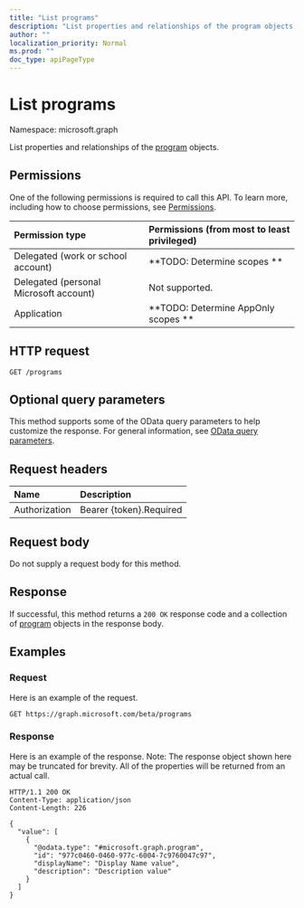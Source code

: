 ```yaml
---
title: "List programs"
description: "List properties and relationships of the program objects."
author: ""
localization_priority: Normal
ms.prod: ""
doc_type: apiPageType
---
```


# List programs

Namespace: microsoft.graph

List properties and relationships of the [program](../resources/program.md) objects.

## Permissions
One of the following permissions is required to call this API. To learn more, including how to choose permissions, see [Permissions](/concepts/permissions-reference.md).

|Permission type|Permissions (from most to least privileged)|
|:---|:---|
|Delegated (work or school account)|**TODO: Determine scopes **|
|Delegated (personal Microsoft account)|Not supported.|
|Application|**TODO: Determine AppOnly scopes **|

## HTTP request
<!-- {
  "blockType": "ignored"
}
-->
``` http
GET /programs
```

## Optional query parameters
This method supports some of the OData query parameters to help customize the response. For general information, see [OData query parameters](/graph/query-parameters).

## Request headers
|Name|Description|
|:---|:---|
|Authorization|Bearer {token}.Required|

## Request body
Do not supply a request body for this method.

## Response
If successful, this method returns a `200 OK` response code and a collection of [program](../resources/program.md) objects in the response body.

## Examples

### Request
Here is an example of the request.
<!-- {
  "blockType": "request",
  "name": "get_program"
}
-->
``` http
GET https://graph.microsoft.com/beta/programs
```

### Response
Here is an example of the response. Note: The response object shown here may be truncated for brevity. All of the properties will be returned from an actual call.
<!-- {
  "blockType": "response",
  "truncated": true,
  "@odata.type": "collection(microsoft.graph.program)"
}
-->
``` http
HTTP/1.1 200 OK
Content-Type: application/json
Content-Length: 226

{
  "value": [
    {
      "@odata.type": "#microsoft.graph.program",
      "id": "977c0460-0460-977c-6004-7c9760047c97",
      "displayName": "Display Name value",
      "description": "Description value"
    }
  ]
}
```

